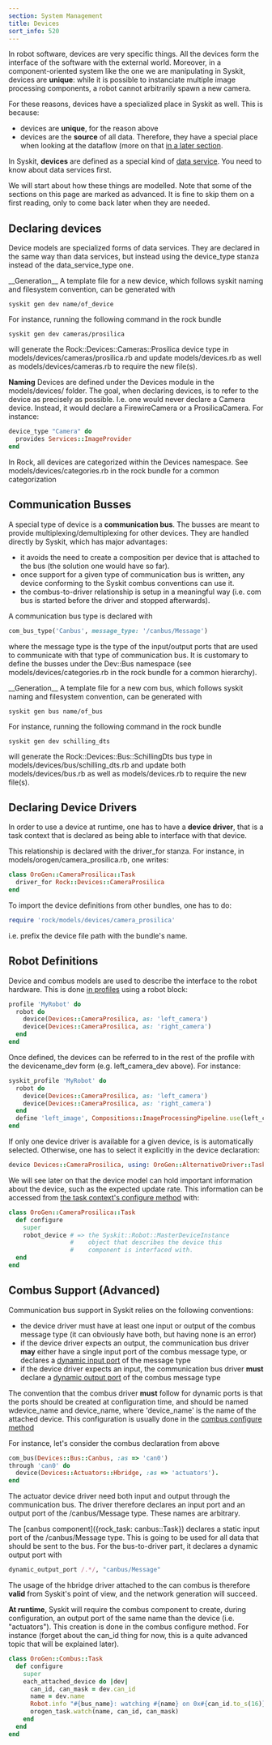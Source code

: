 ```yaml
---
section: System Management
title: Devices
sort_info: 520
---
```


In robot software, devices are very specific things. All the devices form the
interface of the software with the external world. Moreover, in a
component-oriented system like the one we are manipulating in Syskit, devices
are __unique__: while it is possible to instanciate multiple image processing
components, a robot cannot arbitrarily spawn a new camera.

For these reasons, devices have a specialized place in Syskit as well. This
is because:

 * devices are __unique__, for the reason above
 * devices are the __source__ of all data. Therefore, they have a
   special place when looking at the dataflow (more on that [in a later
   section](dataflow_dynamics.html).

In Syskit, __devices__ are defined as a special kind of [data
service](data_services.html). You need to know about data services first.

We will start about how these things are modelled. Note that some of the
sections on this page are marked as advanced. It is fine to skip them on a first
reading, only to come back later when they are needed.

Declaring devices
-----------------
Device models are specialized forms of data services. They are declared in the
same way than data services, but instead using the device_type stanza instead of
the data_service_type one.


<div class="block" markdown="1">
__Generation__ A template file for a new device, which follows syskit naming and
filesystem convention, can be generated with

~~~
syskit gen dev name/of_device
~~~

For instance, running the following command in the rock bundle

~~~
syskit gen dev cameras/prosilica
~~~

will generate the Rock::Devices::Cameras::Prosilica device type in
models/devices/cameras/prosilica.rb and update models/devices.rb as well as
models/devices/cameras.rb to require the new file(s).
</div>

__Naming__ Devices are defined under the Devices module in the models/devices/
folder. The goal, when declaring devices, is to refer to the device as precisely
as possible. I.e. one would never declare a Camera device. Instead, it would
declare a FirewireCamera or a ProsilicaCamera. For instance:

~~~ ruby
device_type "Camera" do
  provides Services::ImageProvider
end
~~~

In Rock, all devices are categorized within the Devices namespace. See
models/devices/categories.rb in the rock bundle for a common categorization

Communication Busses
--------------------
A special type of device is a __communication bus__. The busses are meant to
provide multiplexing/demultiplexing for other devices. They are handled directly
by Syskit, which has major advantages:

 * it avoids the need to create a composition per device that is attached to the
   bus (the solution one would have so far).
 * once support for a given type of communication bus is written, any device
   conforming to the Syskit combus conventions can use it.
 * the combus-to-driver relationship is setup in a meaningful way (i.e. com bus
   is started before the driver and stopped afterwards).

A communication bus type is declared with

~~~ ruby
com_bus_type('Canbus', message_type: '/canbus/Message')
~~~

where the message type is the type of the input/output ports that are used to
communicate with that type of communication bus. It is customary to define the
busses under the Dev::Bus namespace (see models/devices/categories.rb in the
rock bundle for a common hierarchy).

<div class="block" markdown="1">
__Generation__ A template file for a new com bus, which follows syskit naming and
filesystem convention, can be generated with

~~~
syskit gen bus name/of_bus
~~~

For instance, running the following command in the rock bundle

~~~
syskit gen dev schilling_dts
~~~

will generate the Rock::Devices::Bus::SchillingDts bus type in
models/devices/bus/schilling_dts.rb and update both models/devices/bus.rb as
well as models/devices.rb to require the new file(s).
</div>

Declaring Device Drivers
------------------------
In order to use a device at runtime, one has to have a __device driver__, that
is a task context that is declared as being able to interface with that device.

This relationship is declared with the driver_for stanza. For instance, in
models/orogen/camera_prosilica.rb, one writes:

~~~ ruby
class OroGen::CameraProsilica::Task
  driver_for Rock::Devices::CameraProsilica
end
~~~

To import the device definitions from other bundles, one has to do:

~~~ ruby
require 'rock/models/devices/camera_prosilica'
~~~

i.e. prefix the device file path with the bundle's name.

Robot Definitions
-----------------
Device and combus models are used to describe the interface to the robot
hardware. This is done [in profiles](profiles.html) using a robot block:

~~~ ruby
profile 'MyRobot' do
  robot do
    device(Devices::CameraProsilica, as: 'left_camera')
    device(Devices::CameraProsilica, as: 'right_camera')
  end
end
~~~

Once defined, the devices can be referred to in the rest of the profile with the
devicename_dev form (e.g. left_camera_dev above). For instance:

~~~ ruby
syskit_profile 'MyRobot' do
  robot do
    device(Devices::CameraProsilica, as: 'left_camera')
    device(Devices::CameraProsilica, as: 'right_camera')
  end
  define 'left_image', Compositions::ImageProcessingPipeline.use(left_camera_dev)
end
~~~

If only one device driver is available for a given device, is is automatically
selected. Otherwise, one has to select it explicitly in the device declaration:

~~~ ruby
device Devices::CameraProsilica, using: OroGen::AlternativeDriver::Task
~~~

We will see later on that the device model can hold important information about
the device, such as the expected update rate. This information can be accessed
from [the task context's configure method](task_contexts.html#extend) with:

~~~ ruby
class OroGen::CameraProsilica::Task
  def configure
    super
    robot_device # => the Syskit::Robot::MasterDeviceInstance
                 #    object that describes the device this
                 #    component is interfaced with.
  end
end
~~~

Combus Support __(Advanced)__
--------------
Communication bus support in Syskit relies on the following conventions:

 * the device driver must have at least one input or output of the combus
   message type (it can obviously have both, but having none is an error)
 * if the device driver expects an output, the communication bus driver __may__
   either have a single input port of the combus message type, or declares a
   [dynamic input port](../orogen/task_interface.html#dynamic-ports) of the
   message type
 * if the device driver expects an input, the communication bus driver __must__
   declare a [dynamic output port](../orogen/task_interface.html#dynamic-ports)
   of the combus message type

The convention that the combus driver __must__ follow for dynamic ports is that
the ports should be created at configuration time, and should be named
wdevice_name and device_name, where 'device_name' is the name of the attached
device. This configuration is usually done in the [combus configure
method](task_contexts.html#extend)

For instance, let's consider the combus declaration from above

~~~ ruby
com_bus(Devices::Bus::Canbus, :as => 'can0')
through 'can0' do
  device(Devices::Actuators::Hbridge, :as => 'actuators').
end
~~~

The actuator device driver need both input and output through the communication
bus. The driver therefore declares an input port and an output port of the
/canbus/Message type. These names are arbitrary.

The [canbus component]({rock_task: canbus::Task}) declares a static input port
of the /canbus/Message type. This is going to be used for all data that should
be sent to the bus. For the bus-to-driver part, it declares a dynamic output
port with

~~~ ruby
dynamic_output_port /.*/, "canbus/Message"
~~~

The usage of the hbridge driver attached to the can combus is therefore
__valid__ from Syskit's point of view, and the network generation will
succeed.

__At runtime__, Syskit will require the combus component to create, during
configuration, an output port of the same name than the device (i.e.
"actuators"). This creation is done in the combus configure method. For instance
(forget about the can_id thing for now, this is a quite advanced topic that will
be explained later).

~~~ ruby
class OroGen::Combus::Task
  def configure
    super
    each_attached_device do |dev|
      can_id, can_mask = dev.can_id
      name = dev.name
      Robot.info "#{bus_name}: watching #{name} on 0x#{can_id.to_s(16)}/#{can_mask.to_s(16)}"
      orogen_task.watch(name, can_id, can_mask)
    end
  end
end
~~~

